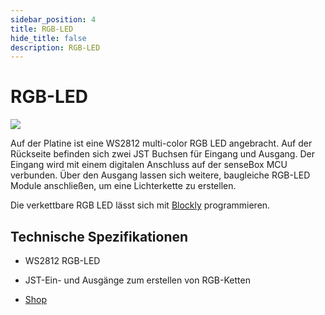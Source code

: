 ```yaml
---
sidebar_position: 4
title: RGB-LED
hide_title: false
description: RGB-LED
---
```

# RGB-LED

![](/img/hardware-bilder/rgb/rgb_modul.jpeg)


Auf der Platine ist eine WS2812 multi-color RGB LED angebracht. Auf der Rückseite befinden sich zwei JST Buchsen für Eingang und Ausgang. Der Eingang wird mit einem digitalen Anschluss auf der senseBox MCU verbunden. Über den Ausgang lassen sich weitere, baugleiche RGB-LED Module anschließen, um eine Lichterkette zu erstellen.

Die verkettbare RGB LED lässt sich mit [Blockly](/blockly/blockly-led/) programmieren.


## Technische Spezifikationen

- WS2812 RGB-LED
- JST-Ein- und Ausgänge zum erstellen von RGB-Ketten

- [Shop](https://sensebox.kaufen/product/verkettbare-rgb-led)